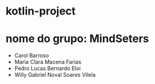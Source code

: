 # kotlin-project

# nome do grupo: MindSeters
- Carol Barroso
- Maria Clara Macena Farias
- Pedro Lucas Bernardo Eloi
- Willy Gabriel Noval Soares Vilela
